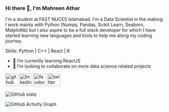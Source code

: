 ### Hi there 👋, I'm Mahreen Athar
I'm a student at FAST NUCES Islamabad. I'm a Data Scientist in the making. I work mainly with Python (Numpy, Pandas, Scikit Learn, Seaborn, Matplotlib) but I also aspire to be a full stack developer for which I have started learning new languages and tools to help me along my coding journey.

Skills: Python | C++ | React | R

- 🌱 I’m currently learning ReactJS 
- 👯 I’m looking to collaborate on more data science related projects 


[<img src='https://cdn.jsdelivr.net/npm/simple-icons@3.0.1/icons/github.svg' alt='github' height='40'>](https://github.com/MahreenAthar)  [<img src='https://cdn.jsdelivr.net/npm/simple-icons@3.0.1/icons/linkedin.svg' alt='linkedin' height='40'>](https://www.linkedin.com/in/mahreen-athar-7666ma/)  [<img src='https://cdn.jsdelivr.net/npm/simple-icons@3.0.1/icons/facebook.svg' alt='facebook' height='40'>](https://www.facebook.com/mahreen.athar.5)  [<img src='https://cdn.jsdelivr.net/npm/simple-icons@3.0.1/icons/twitter.svg' alt='twitter' height='40'>](https://twitter.com/Tbato_)  

![GitHub stats](https://github-readme-stats.vercel.app/api?username=MahreenAthar&show_icons=true)  

![GitHub Activity Graph](https://activity-graph.herokuapp.com/graph?username=MahreenAthar)  


<!--
**MahreenAthar/MahreenAthar** is a ✨ _special_ ✨ repository because its `README.md` (this file) appears on your GitHub profile.

Here are some ideas to get you started:

- 🔭 I’m currently working on ...
- 🌱 I’m currently learning ...
- 👯 I’m looking to collaborate on ...
- 🤔 I’m looking for help with ...
- 💬 Ask me about ...
- 📫 How to reach me: ...
- 😄 Pronouns: ...
- ⚡ Fun fact: ...
-->
